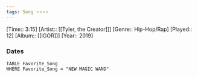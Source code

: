 ```yaml
---
tags: Song ⭐⭐⭐⭐ 
---
```

[Time:: 3:15]
[Artist:: [[Tyler, the Creator]]]
[Genre:: Hip-Hop/Rap]
[Played:: 12]
[Album:: [[IGOR]]]
[Year:: 2019]
### Dates
````dataview
TABLE Favorite_Song
WHERE Favorite_Song = "NEW MAGIC WAND"
````
